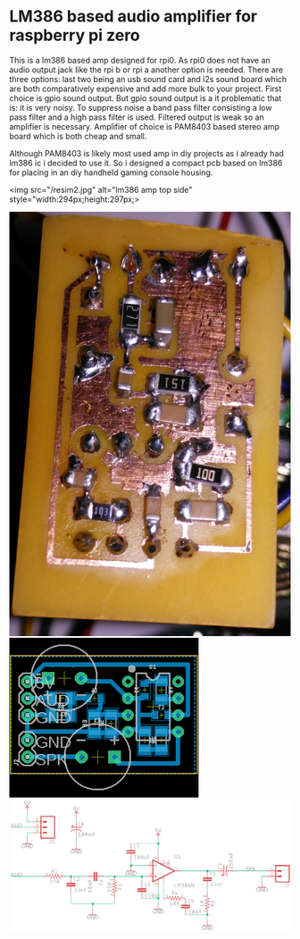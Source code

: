# LM386 based audio amplifier for raspberry pi zero


This is a lm386 based amp designed for rpi0. As rpi0 does not have an audio output jack like the rpi b or rpi a another option is needed. 
There are three options: last two being an usb sound card and i2s sound board which are both comparatively expensive and add more bulk to your project. 
First choice is gpio sound output. But gpio sound output is a it problematic that is: it is very noisy. To suppress noise a band pass filter 
consisting a low pass filter and a high pass filter is used. Filtered output is weak so an amplifier is necessary. Amplifier of choice is
PAM8403 based stereo amp board which is both cheap and small. 

Although PAM8403 is likely most used amp in diy projects as i already had lm386 ic i decided to use it. So i designed a compact pcb based on
lm386 for placing in an diy handheld gaming console housing.

<img src="/resim2.jpg" alt="lm386 amp top side" style="width:294px;height:297px;>

<img src="/resim3.jpg" alt="lm386 amp bottom side">

<img src="/pcb.png" alt="pcb design">

<img src="/schematic.png" alt="schematic">
